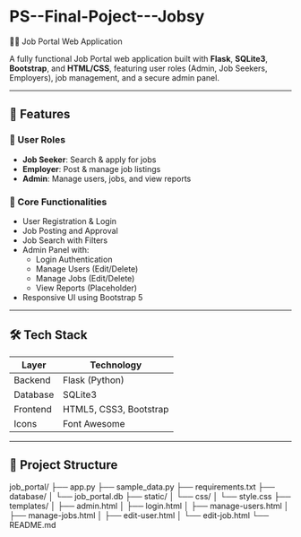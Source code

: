 # PS--Final-Poject---Jobsy

 🧑‍💼 Job Portal Web Application

A fully functional Job Portal web application built with **Flask**, **SQLite3**, **Bootstrap**, and **HTML/CSS**, featuring user roles (Admin, Job Seekers, Employers), job management, and a secure admin panel.

---

## 🚀 Features

### 👥 User Roles
- **Job Seeker**: Search & apply for jobs
- **Employer**: Post & manage job listings
- **Admin**: Manage users, jobs, and view reports

### 🧩 Core Functionalities
- User Registration & Login
- Job Posting and Approval
- Job Search with Filters
- Admin Panel with:
  - Login Authentication
  - Manage Users (Edit/Delete)
  - Manage Jobs (Edit/Delete)
  - View Reports (Placeholder)
- Responsive UI using Bootstrap 5

---

## 🛠️ Tech Stack

| Layer       | Technology        |
|-------------|-------------------|
| Backend     | Flask (Python)    |
| Database    | SQLite3           |
| Frontend    | HTML5, CSS3, Bootstrap |
| Icons       | Font Awesome      |

---

## 📂 Project Structure

job_portal/
├── app.py
├── sample_data.py
├── requirements.txt
├── database/
│ └── job_portal.db
├── static/
│ └── css/
│ └── style.css
├── templates/
│ ├── admin.html
│ ├── login.html
│ ├── manage-users.html
│ ├── manage-jobs.html
│ ├── edit-user.html
│ └── edit-job.html
└── README.md



